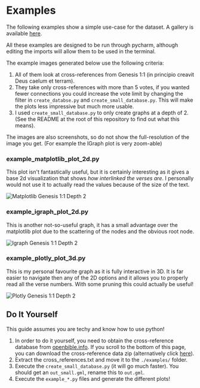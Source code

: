 # Examples

The following examples show a simple use-case for the dataset. A gallery is available [here](https://imgur.com/a/7B2i1Tn).

All these examples are designed to be run through pycharm, although editing the imports will allow them to be used in the terminal.

The example images generated below use the following criteria:

1. All of them look at cross-references from Genesis 1:1 (in principio creavit Deus caelum et terram).
2. They take only cross-references with more than 5 votes, if you wanted fewer connections you could increase the vote limit by changing the filter
   in `create_databse.py` and `create_small_database.py`. This will make the plots less impressive but much more usable.
3. I used `create_small_database.py` to only create graphs at a depth of 2. (See the README at the root of this repository to find out what this
   means).

The images are also screenshots, so do not show the full-resolution of the image you get. (For example the IGraph plot is very zoom-able)

### example_matplotlib_plot_2d.py

This plot isn't fantastically useful, but it is certainly interesting as it gives a base 2d visualization that shows _how interlinked the verses are_.
I personally would not use it to actually read the values because of the size of the text.

![Matplotlib Genesis 1:1 Depth 2](https://i.imgur.com/kU3X4Oj.png)

### example_igraph_plot_2d.py

This is another not-so-useful graph, it has a small advantage over the matplotlib plot due to the scattering of the nodes and the obvious root node.

![Igraph Genesis 1:1 Depth 2](https://i.imgur.com/nkOeunS.png)

### example_plotly_plot_3d.py

This is my personal favourite graph as it is fully interactive in 3D. It is far easier to navigate then any of the 2D options and it allows you to
properly read all the verse numbers. With some pruning this could actually be useful!

![Plotly Genesis 1:1 Depth 2](https://i.imgur.com/3EjDMU7.png)

## Do It Yourself

This guide assumes you are techy and know how to use python!

1. In order to do it yourself, you need to obtain the cross-reference database
   from [openbible.info](https://www.openbible.info/labs/cross-references/).
   If you scroll to the bottom of this page, you can download the cross-reference data zip (alternatively
   click [here](https://a.openbible.info/data/cross-references.zip)).
2. Extract the cross_references.txt and move it to the `./examples/` folder.
3. Execute the `create_small_database.py` (it will go much faster). You should get an `out_small.gml`, rename this to `out.gml`.
4. Execute the `example_*.py` files and generate the different plots!